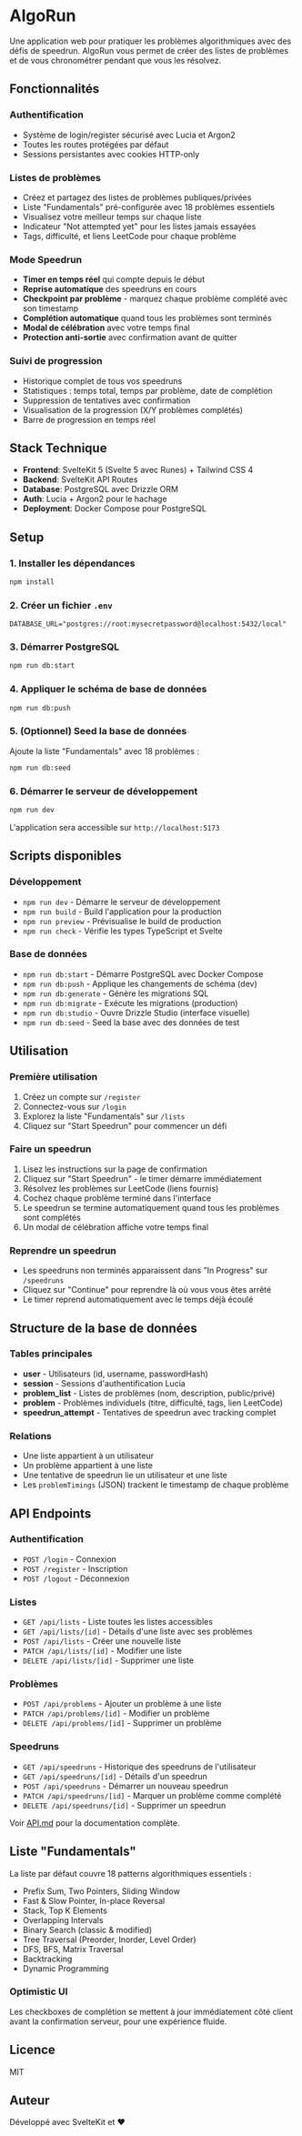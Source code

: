 # AlgoRun

Une application web pour pratiquer les problèmes algorithmiques avec des défis de speedrun. AlgoRun vous permet de créer des listes de problèmes et de vous chronométrer pendant que vous les résolvez.

## Fonctionnalités

### Authentification
- Système de login/register sécurisé avec Lucia et Argon2
- Toutes les routes protégées par défaut
- Sessions persistantes avec cookies HTTP-only

### Listes de problèmes
- Créez et partagez des listes de problèmes publiques/privées
- Liste "Fundamentals" pré-configurée avec 18 problèmes essentiels
- Visualisez votre meilleur temps sur chaque liste
- Indicateur "Not attempted yet" pour les listes jamais essayées
- Tags, difficulté, et liens LeetCode pour chaque problème

### Mode Speedrun
- **Timer en temps réel** qui compte depuis le début
- **Reprise automatique** des speedruns en cours
- **Checkpoint par problème** - marquez chaque problème complété avec son timestamp
- **Complétion automatique** quand tous les problèmes sont terminés
- **Modal de célébration** avec votre temps final
- **Protection anti-sortie** avec confirmation avant de quitter

### Suivi de progression
- Historique complet de tous vos speedruns
- Statistiques : temps total, temps par problème, date de complétion
- Suppression de tentatives avec confirmation
- Visualisation de la progression (X/Y problèmes complétés)
- Barre de progression en temps réel

## Stack Technique

- **Frontend**: SvelteKit 5 (Svelte 5 avec Runes) + Tailwind CSS 4
- **Backend**: SvelteKit API Routes
- **Database**: PostgreSQL avec Drizzle ORM
- **Auth**: Lucia + Argon2 pour le hachage
- **Deployment**: Docker Compose pour PostgreSQL

## Setup

### 1. Installer les dépendances
```bash
npm install
```

### 2. Créer un fichier `.env`
```env
DATABASE_URL="postgres://root:mysecretpassword@localhost:5432/local"
```

### 3. Démarrer PostgreSQL
```bash
npm run db:start
```

### 4. Appliquer le schéma de base de données
```bash
npm run db:push
```

### 5. (Optionnel) Seed la base de données
Ajoute la liste "Fundamentals" avec 18 problèmes :
```bash
npm run db:seed
```

### 6. Démarrer le serveur de développement
```bash
npm run dev
```

L'application sera accessible sur `http://localhost:5173`

## Scripts disponibles

### Développement
- `npm run dev` - Démarre le serveur de développement
- `npm run build` - Build l'application pour la production
- `npm run preview` - Prévisualise le build de production
- `npm run check` - Vérifie les types TypeScript et Svelte

### Base de données
- `npm run db:start` - Démarre PostgreSQL avec Docker Compose
- `npm run db:push` - Applique les changements de schéma (dev)
- `npm run db:generate` - Génère les migrations SQL
- `npm run db:migrate` - Exécute les migrations (production)
- `npm run db:studio` - Ouvre Drizzle Studio (interface visuelle)
- `npm run db:seed` - Seed la base avec des données de test

## Utilisation

### Première utilisation
1. Créez un compte sur `/register`
2. Connectez-vous sur `/login`
3. Explorez la liste "Fundamentals" sur `/lists`
4. Cliquez sur "Start Speedrun" pour commencer un défi

### Faire un speedrun
1. Lisez les instructions sur la page de confirmation
2. Cliquez sur "Start Speedrun" - le timer démarre immédiatement
3. Résolvez les problèmes sur LeetCode (liens fournis)
4. Cochez chaque problème terminé dans l'interface
5. Le speedrun se termine automatiquement quand tous les problèmes sont complétés
6. Un modal de célébration affiche votre temps final

### Reprendre un speedrun
- Les speedruns non terminés apparaissent dans "In Progress" sur `/speedruns`
- Cliquez sur "Continue" pour reprendre là où vous vous êtes arrêté
- Le timer reprend automatiquement avec le temps déjà écoulé

## Structure de la base de données

### Tables principales
- **user** - Utilisateurs (id, username, passwordHash)
- **session** - Sessions d'authentification Lucia
- **problem_list** - Listes de problèmes (nom, description, public/privé)
- **problem** - Problèmes individuels (titre, difficulté, tags, lien LeetCode)
- **speedrun_attempt** - Tentatives de speedrun avec tracking complet

### Relations
- Une liste appartient à un utilisateur
- Un problème appartient à une liste
- Une tentative de speedrun lie un utilisateur et une liste
- Les `problemTimings` (JSON) trackent le timestamp de chaque problème

## API Endpoints

### Authentification
- `POST /login` - Connexion
- `POST /register` - Inscription
- `POST /logout` - Déconnexion

### Listes
- `GET /api/lists` - Liste toutes les listes accessibles
- `GET /api/lists/[id]` - Détails d'une liste avec ses problèmes
- `POST /api/lists` - Créer une nouvelle liste
- `PATCH /api/lists/[id]` - Modifier une liste
- `DELETE /api/lists/[id]` - Supprimer une liste

### Problèmes
- `POST /api/problems` - Ajouter un problème à une liste
- `PATCH /api/problems/[id]` - Modifier un problème
- `DELETE /api/problems/[id]` - Supprimer un problème

### Speedruns
- `GET /api/speedruns` - Historique des speedruns de l'utilisateur
- `GET /api/speedruns/[id]` - Détails d'un speedrun
- `POST /api/speedruns` - Démarrer un nouveau speedrun
- `PATCH /api/speedruns/[id]` - Marquer un problème comme complété
- `DELETE /api/speedruns/[id]` - Supprimer un speedrun

Voir [API.md](./API.md) pour la documentation complète.

## Liste "Fundamentals"

La liste par défaut couvre 18 patterns algorithmiques essentiels :
- Prefix Sum, Two Pointers, Sliding Window
- Fast & Slow Pointer, In-place Reversal
- Stack, Top K Elements
- Overlapping Intervals
- Binary Search (classic & modified)
- Tree Traversal (Preorder, Inorder, Level Order)
- DFS, BFS, Matrix Traversal
- Backtracking
- Dynamic Programming

### Optimistic UI
Les checkboxes de complétion se mettent à jour immédiatement côté client avant la confirmation serveur, pour une expérience fluide.

## Licence

MIT

## Auteur

Développé avec SvelteKit et ❤️
